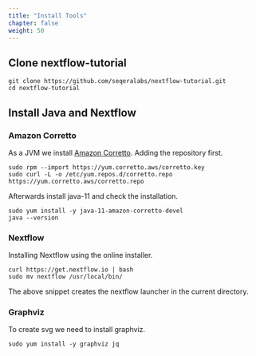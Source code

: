 ```yaml
---
title: "Install Tools"
chapter: false
weight: 50
---
```


## Clone nextflow-tutorial

```
git clone https://github.com/seqeralabs/nextflow-tutorial.git 
cd nextflow-tutorial
```

## Install Java and Nextflow

### Amazon Corretto

As a JVM we install [Amazon Corretto](https://docs.aws.amazon.com/corretto/latest/corretto-11-ug/generic-linux-install.html).
Adding the repository first.

```
sudo rpm --import https://yum.corretto.aws/corretto.key 
sudo curl -L -o /etc/yum.repos.d/corretto.repo https://yum.corretto.aws/corretto.repo
```

Afterwards install java-11 and check the installation.

```
sudo yum install -y java-11-amazon-corretto-devel
java --version
```

### Nextflow

Installing Nextflow using the online installer.

```
curl https://get.nextflow.io | bash
sudo mv nextflow /usr/local/bin/
```

The above snippet creates the nextflow launcher in the current directory.

### Graphviz

To create svg we need to install graphviz.

```
sudo yum install -y graphviz jq
```